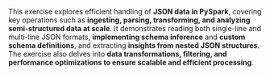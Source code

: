 This exercise explores efficient handling of **JSON data in PySpark**, covering key operations such as **ingesting, parsing, transforming, and analyzing semi-structured data at scale**. It demonstrates reading both single-line and multi-line JSON formats, **implementing schema inference** and **custom schema definitions**, and extracting **insights from nested JSON structures**. The exercise also delves into **data transformations, filtering, and performance optimizations to ensure scalable and efficient processing**.
